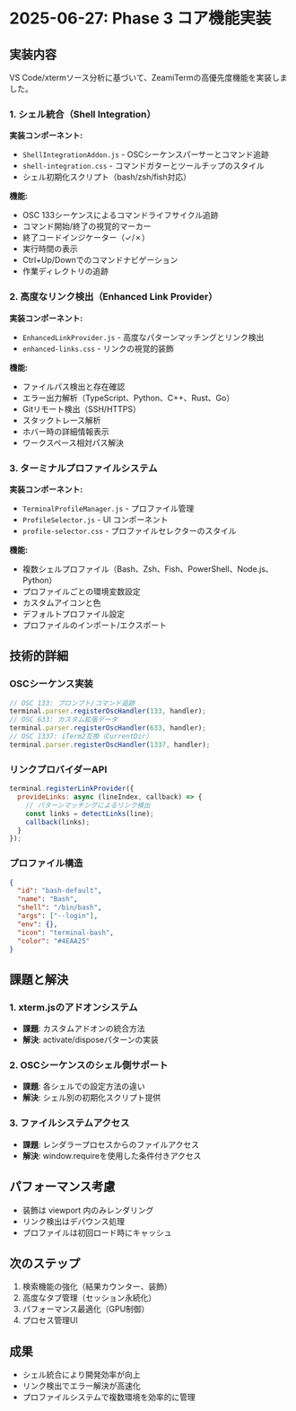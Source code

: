 # 2025-06-27: Phase 3 コア機能実装

## 実装内容

VS Code/xtermソース分析に基づいて、ZeamiTermの高優先度機能を実装しました。

### 1. シェル統合（Shell Integration）

**実装コンポーネント:**
- `ShellIntegrationAddon.js` - OSCシーケンスパーサーとコマンド追跡
- `shell-integration.css` - コマンドガターとツールチップのスタイル
- シェル初期化スクリプト（bash/zsh/fish対応）

**機能:**
- OSC 133シーケンスによるコマンドライフサイクル追跡
- コマンド開始/終了の視覚的マーカー
- 終了コードインジケーター（✓/✗）
- 実行時間の表示
- Ctrl+Up/Downでのコマンドナビゲーション
- 作業ディレクトリの追跡

### 2. 高度なリンク検出（Enhanced Link Provider）

**実装コンポーネント:**
- `EnhancedLinkProvider.js` - 高度なパターンマッチングとリンク検出
- `enhanced-links.css` - リンクの視覚的装飾

**機能:**
- ファイルパス検出と存在確認
- エラー出力解析（TypeScript、Python、C++、Rust、Go）
- Gitリモート検出（SSH/HTTPS）
- スタックトレース解析
- ホバー時の詳細情報表示
- ワークスペース相対パス解決

### 3. ターミナルプロファイルシステム

**実装コンポーネント:**
- `TerminalProfileManager.js` - プロファイル管理
- `ProfileSelector.js` - UI コンポーネント
- `profile-selector.css` - プロファイルセレクターのスタイル

**機能:**
- 複数シェルプロファイル（Bash、Zsh、Fish、PowerShell、Node.js、Python）
- プロファイルごとの環境変数設定
- カスタムアイコンと色
- デフォルトプロファイル設定
- プロファイルのインポート/エクスポート

## 技術的詳細

### OSCシーケンス実装
```javascript
// OSC 133: プロンプト/コマンド追跡
terminal.parser.registerOscHandler(133, handler);
// OSC 633: カスタム拡張データ
terminal.parser.registerOscHandler(633, handler);
// OSC 1337: iTerm2互換（CurrentDir）
terminal.parser.registerOscHandler(1337, handler);
```

### リンクプロバイダーAPI
```javascript
terminal.registerLinkProvider({
  provideLinks: async (lineIndex, callback) => {
    // パターンマッチングによるリンク検出
    const links = detectLinks(line);
    callback(links);
  }
});
```

### プロファイル構造
```json
{
  "id": "bash-default",
  "name": "Bash",
  "shell": "/bin/bash",
  "args": ["--login"],
  "env": {},
  "icon": "terminal-bash",
  "color": "#4EAA25"
}
```

## 課題と解決

### 1. xterm.jsのアドオンシステム
- **課題**: カスタムアドオンの統合方法
- **解決**: activate/disposeパターンの実装

### 2. OSCシーケンスのシェル側サポート
- **課題**: 各シェルでの設定方法の違い
- **解決**: シェル別の初期化スクリプト提供

### 3. ファイルシステムアクセス
- **課題**: レンダラープロセスからのファイルアクセス
- **解決**: window.requireを使用した条件付きアクセス

## パフォーマンス考慮

- 装飾は viewport 内のみレンダリング
- リンク検出はデバウンス処理
- プロファイルは初回ロード時にキャッシュ

## 次のステップ

1. 検索機能の強化（結果カウンター、装飾）
2. 高度なタブ管理（セッション永続化）
3. パフォーマンス最適化（GPU制御）
4. プロセス管理UI

## 成果

- シェル統合により開発効率が向上
- リンク検出でエラー解決が高速化
- プロファイルシステムで複数環境を効率的に管理